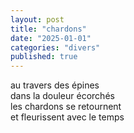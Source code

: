 ```yaml
---
layout: post
title: "chardons"
date: "2025-01-01"
categories: "divers"
published: true
---
```


au travers des épines  
dans la douleur écorchés  
les chardons se retournent  
et fleurissent avec le temps  
